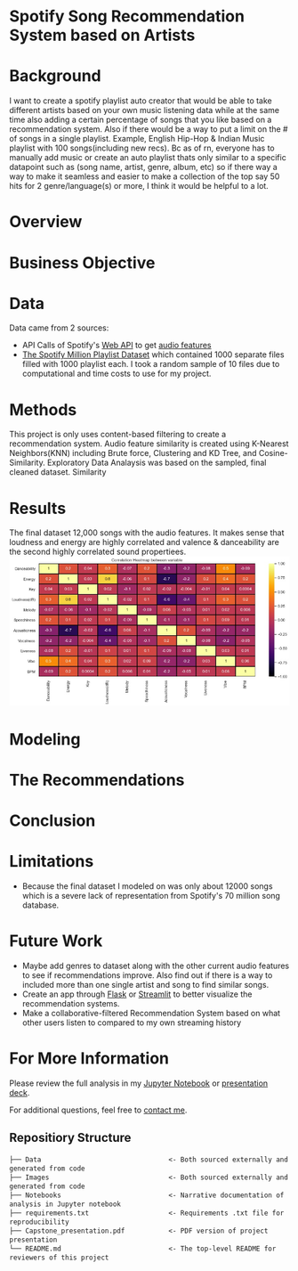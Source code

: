 # Spotify Song Recommendation System based on Artists

# Background
I want to create a spotify playlist auto creator that would be able to take different artists based on your own music listening data while at the same time also adding a certain percentage of songs that you  like based on a recommendation system. Also if there would be a way to put a limit on the # of songs in a single playlist. Example, English Hip-Hop & Indian Music playlist  with 100 songs(including new recs).  Bc as of rn, everyone has to manually add music or create an auto playlist thats only similar to a specific datapoint such as (song name, artist, genre, album, etc) so if there way a way to make it seamless and easier to make a collection of the top say 50 hits for 2 genre/language(s) or more, I think it would be helpful to a lot.

# Overview

# Business Objective

# Data
Data came from 2 sources:
 - API Calls of Spotify's [Web API](https://developer.spotify.com/documentation/web-api/) to get [audio features](https://developer.spotify.com/documentation/web-api/reference/#/operations/get-audio-features)
 - [The Spotify Million Playlist Dataset](https://www.aicrowd.com/challenges/spotify-million-playlist-dataset-challenge) which contained 1000 separate files
 filled with 1000 playlist each. I took a random sample of 10 files due to computational and time costs to use for my project.

# Methods
This project is only uses content-based filtering to create a recommendation system. Audio feature similarity is created using K-Nearest Neighbors(KNN) including Brute force, Clustering and KD Tree, and Cosine-Similarity. Exploratory Data Analaysis was based on the sampled, final cleaned dataset.
Similarity

# Results
The final dataset 12,000 songs with the audio features. It makes sense that loudness and energy are highly correlated and valence & danceability are the second highly correlated sound propertiees.
![chart1](./Images/correlation2.jpg)

# Modeling

# The Recommendations

# Conclusion

# Limitations
 - Because the final dataset I modeled on was only about 12000 songs which is a severe lack of representation from Spotify's 70 million song database.
  
# Future Work
- Maybe add genres to dataset along with the other current audio features to see if recommendations improve. Also find out if there is a way to included
  more than one single artist and song to find similar songs.
- Create an app through [Flask](https://flask.palletsprojects.com/en/2.0.x/) or [Streamlit](https://streamlit.io/) to better visualize the recommendation
  systems.
- Make a collaborative-filtered Recommendation System based on what other users listen to compared to my own streaming history

# For More Information

Please review the full analysis in my [Jupyter Notebook](./jan13.ipynb) or [presentation deck](/Capstone_Presentation.pdf).

For additional questions, feel free to [contact me](https://www.linkedin.com/in/sumedh-bhardwaj-932767202/).

## Repositiory Structure
```
├── Data                                <- Both sourced externally and generated from code
├── Images                              <- Both sourced externally and generated from code
├── Notebooks                           <- Narrative documentation of analysis in Jupyter notebook
├── requirements.txt                    <- Requirements .txt file for reproducibility
├── Capstone_presentation.pdf           <- PDF version of project presentation
└── README.md                           <- The top-level README for reviewers of this project
